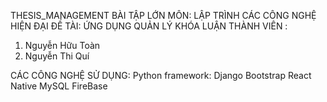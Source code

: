 THESIS_MANAGEMENT
BÀI TẬP LỚN MÔN: LẬP TRÌNH CÁC CÔNG NGHỆ HIỆN ĐẠI
ĐỀ TÀI: ỨNG DỤNG QUẢN LÝ KHÓA LUẬN
THÀNH VIÊN :
1. Nguyễn Hữu Toàn
2. Nguyễn Thi Quí

CÁC CÔNG NGHỆ SỬ DỤNG:
Python framework: Django
Bootstrap
React Native
MySQL
FireBase
